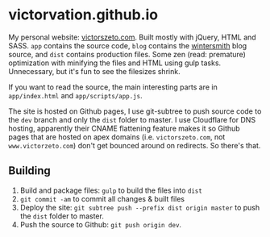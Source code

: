 # victorvation.github.io
My personal website: [victorszeto.com](http://www.victorszeto.com). Built mostly with jQuery, HTML and SASS. `app` contains the source code, `blog` contains the [wintersmith](http://wintersmith.io) blog source, and `dist` contains production files. Some zen (read: premature) optimization with minifying the files and HTML using gulp tasks. Unnecessary, but it's fun to see the filesizes shrink.

If you want to read the source, the main interesting parts are in `app/index.html` and `app/scripts/app.js`.

The site is hosted on Github pages, I use git-subtree to push source code to the `dev` branch and only the `dist` folder to master. I use Cloudflare for DNS hosting, apparently their CNAME flattening feature makes it so Github pages that are hosted on apex domains (i.e. `victorszeto.com`, not `www.victorzeto.com`) don't get bounced around on redirects. So there's that.

## Building
1. Build and package files: `gulp` to build the files into `dist`
2. `git commit -am` to commit all changes & built files
3. Deploy the site: `git subtree push --prefix dist origin master` to push the `dist` folder to master.
4. Push the source to Github: `git push origin dev`.
